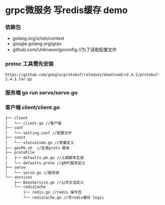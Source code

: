 # grpc微服务 写redis缓存 demo
### 依赖包
- golang.org/x/net/context
- google.golang.org/grpc
- github.com/Unknwon/goconfig //为了读取配置文件

### protoc 工具需先安装 
  ```https://github.com/google/protobuf/releases/download/v2.4.1/protobuf-2.4.1.tar.gz```
  
### 服务端 go run serve/serve.go

### 客户端 client/client.go
```
├── client
│   └── client.go //客户端
├── conf
│   └── setting.conf //配置文件
├── const
│   └── statusCode.go //常量定义
├── genPb.sh  //生成proto 脚本
├── protoFile
│   ├── defaults.pb.go //上面脚本生成
│   └── defaults.proto //gRPC服务定义
├── serve
│   └── serve.go //服务端
└── services
    ├── BaseService.go //公共方法定义
    └── redisCache
        ├── redis.go //redis 操作包
        └── redisCache.go //写redis缓存 logic
```
